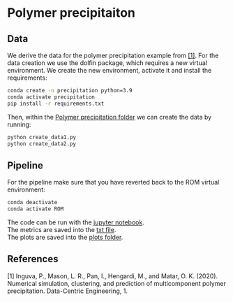 # Polymer precipitaiton

## Data

We derive the data for the polymer precipitation example from [[1]](https://arxiv.org/abs/2007.07276).
For the data creation we use the dolfin package, which requires a new virtual environment. We create the new environment, activate it and install the requirements:

```sh
conda create -n precipitation python=3.9
conda activate precipitation
pip install -r requirements.txt
```

Then, within the [Polymer precipitation folder](.) we can create the data by running:
```sh
python create_data1.py
python create_data2.py
```

## Pipeline

For the pipeline make sure that you have reverted back to the ROM virtual environment:
```sh
conda deactivate
conda activate ROM
```

The code can be run with the [jupyter notebook](precipitation_pipeline.ipynb).<br />
The metrics are saved into the [txt file](metrics.txt).<br />
The plots are saved into the [plots folder](plots/).

## References

[1] Inguva, P., Mason, L. R., Pan, I., Hengardi, M., and Matar, O. K. (2020). Numerical simulation, clustering, and prediction of multicomponent polymer precipitation. Data-Centric Engineering, 1.

